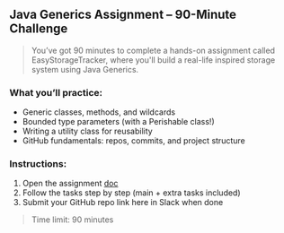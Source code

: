 ## Java Generics Assignment – 90-Minute Challenge
> You’ve got 90 minutes to complete a hands-on assignment called EasyStorageTracker, where you'll build a real-life inspired storage system using Java Generics.

### What you’ll practice:
- Generic classes, methods, and wildcards 
- Bounded type parameters (with a Perishable class!)
- Writing a utility class for reusability 
- GitHub fundamentals: repos, commits, and project structure 

### Instructions:
1. Open the assignment [doc](https://github.com/FW-Zalando-Java-Backend-Engineer/EasyStorageTracker) 
2. Follow the tasks step by step (main + extra tasks included)
3. Submit your GitHub repo link here in Slack  when done

> Time limit: 90 minutes

